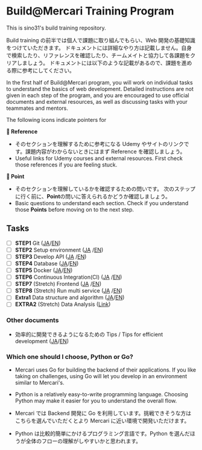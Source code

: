 # Build@Mercari Training Program

This is sino31's build training repository.

Build training の前半では個人で課題に取り組んでもらい、Web 開発の基礎知識をつけていただきます。
ドキュメントには詳細なやり方は記載しません。自身で検索したり、リファレンスを確認したり、チームメイトと協力して各課題をクリアしましょう。
ドキュメントには以下のような記載があるので、課題を進める際に参考にしてください。

In the first half of Build@Mercari program, you will work on individual tasks to understand the basics of web development. Detailed instructions are not given in each step of the program, and you are encouraged to use official documents and external resources, as well as discussing tasks with your teammates and mentors.

The following icons indicate pointers for

**:book: Reference**

-   そのセクションを理解するために参考になる Udemy やサイトのリンクです。課題内容がわからないときにはまず Reference を確認しましょう。
-   Useful links for Udemy courses and external resources. First check those references if you are feeling stuck.

**:beginner: Point**

-   そのセクションを理解しているかを確認するための問いです。 次のステップに行く前に、**Point**の問いに答えられるかどうか確認しましょう。
-   Basic questions to understand each section. Check if you understand those **Points** before moving on to the next step.

## Tasks

-   [ ] **STEP1** Git ([JA](document/01-git.ja.md)/[EN](document/01-git.en.md))
-   [ ] **STEP2** Setup environment ([JA](document/02-local-env.ja.md)
        /[EN](document/02-local-env.en.md))
-   [ ] **STEP3** Develop API ([JA](document/03-api.ja.md)
        /[EN](document/03-api.en.md))
-   [ ] **STEP4** Database ([JA](document/04-database.ja.md)/[EN](document/04-database.en.md))
-   [ ] **STEP5** Docker ([JA](document/05-docker.ja.md)/[EN](document/05-docker.en.md))
-   [ ] **STEP6** Continuous Integration(CI) ([JA](document/06-ci.ja.md)
        /[EN](document/06-ci.en.md))
-   [ ] **STEP7** (Stretch) Frontend ([JA](document/07-frontend.ja.md)
        /[EN](document/07-frontend.en.md))
-   [ ] **STEP8** (Stretch) Run multi service ([JA](document/08-docker-compose.ja.md)
        /[EN](document/08-docker-compose.en.md))
-   [ ] **Extra1** Data structure and algorithm ([JA](document/extra-01-algorithm-and-data-structure.ja.md)/[EN](document%2Fextra-01-algorithm-and-data-structure.en.md))
-   [ ] **EXTRA2** (Stretch) Data Analysis ([Link](document/extra-02-data-analysis.md))

### Other documents

-   効率的に開発できるようになるための Tips / Tips for efficient development ([JA](document/tips.ja.md)/[EN](document/tips.en.md))

### Which one should I choose, Python or Go?

-   Mercari uses Go for building the backend of their applications. If you like taking on challenges, using Go will let you develop in an environment similar to Mercari's.
-   Python is a relatively easy-to-write programming language. Choosing Python may make it easier for you to understand the overall flow.

-   Mercari では Backend 開発に Go を利用しています。挑戦できそうな方はこちらを選んでいただくとより Mercari に近い環境で開発いただけます。
-   Python は比較的簡単にかけるプログラミング言語です。Python を選んだほうが全体のフローの理解がしやすいかと思われます。
